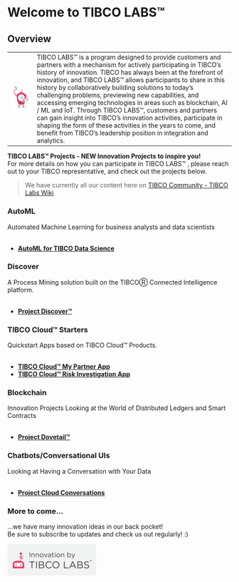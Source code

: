 # Welcome to TIBCO LABS™

## Overview

|      |      |
| ---- | ---- |
| ![Logo](TIBCOLabs-final.png) | TIBCO LABS™ is a program designed to provide customers and partners with a mechanism for actively participating in TIBCO’s history of innovation. TIBCO has always been at the forefront of innovation, and TIBCO LABS™ allows participants to share in this history by collaboratively building solutions to today’s challenging problems, previewing new capabilities, and accessing emerging technologies in areas such as blockchain, AI / ML and IoT. Through TIBCO LABS™, customers and partners can gain insight into TIBCO’s innovation activities, participate in shaping the form of these activities in the years to come, and benefit from TIBCO’s leadership position in integration and analytics. |


<b>TIBCO LABS™ Projects - NEW Innovation Projects to inspire you!</b><br>
For more details on how you can participate in TIBCO LABS™ , please reach out to your TIBCO representative, and check out the projects below.

> We have currently all our content here on [TIBCO Community - TIBCO Labs Wiki](https://community.tibco.com/wiki/tibco-labs "view in TIBCO Community Wiki")

### AutoML
Automated Machine Learning for business analysts and data scientists<br><br>
- [__AutoML for TIBCO Data Science__](https://community.tibco.com/modules/automl-tibcor-data-science-team-studio)

### Discover
A Process Mining solution built on the TIBCOⓇ Connected Intelligence platform.<br><br>
- [__Project Discover™__](https://community.tibco.com/modules/project-discover)

### TIBCO Cloud™ Starters 
Quickstart Apps based on TIBCO Cloud™ Products.<br><br>
- [__TIBCO Cloud™ My Partner App__](https://community.tibco.com/modules/tibco-cloud-my-partner-app)<br>
- [__TIBCO Cloud™ Risk Investigation App__](https://community.tibco.com/modules/tibco-cloud-risk-investigation-app)
 
### Blockchain 
Innovation Projects Looking at the World of Distributed Ledgers and Smart Contracts<br><br>
- [__Project Dovetail™__](https://community.tibco.com/modules/project-dovetail)
 
### Chatbots/Conversational UIs
Looking at Having a Conversation with Your Data<br><br>
- [__Project Cloud Conversations__](https://community.tibco.com/modules/project-cloud-conversations)
 
### More to come...
...we have many innovation ideas in our back pocket! <br>Be sure to subscribe to updates and check us out regularly!  :)

![Logo](tibcolabs-brand.png "Labs Logo")